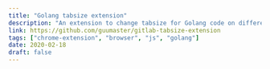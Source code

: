 ```yaml
---
title: "Golang tabsize extension"
description: "An extension to change tabsize for Golang code on different sites"
link: https://github.com/guumaster/gitlab-tabsize-extension
tags: ["chrome-extension", "browser", "js", "golang"]
date: 2020-02-18
draft: false
---
```


